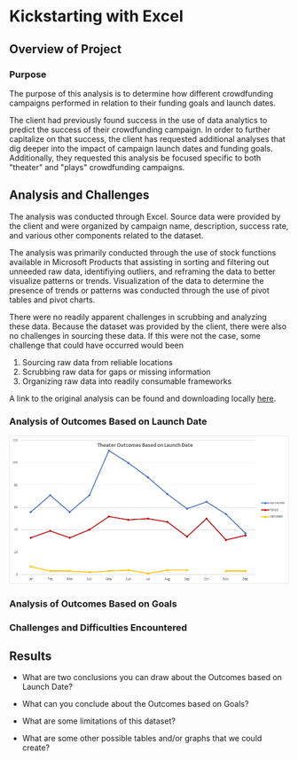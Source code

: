 # Kickstarting with Excel

## Overview of Project

### Purpose
The purpose of this analysis is to determine how different crowdfunding campaigns performed in relation to their funding goals and launch dates. 

The client had previously found success in the use of data analytics to predict the success of their crowdfunding campaign. In order to further capitalize on that success, the client has requested additional analyses that dig deeper into the impact of campaign launch dates and funding goals. Additionally, they requested this analysis be focused specific to both "theater" and "plays" crowdfunding campaigns.

## Analysis and Challenges

The analysis was conducted through Excel. Source data were provided by the client and were organized by campaign name, description, success rate, and various other components related to the dataset. 

The analysis was primarily conducted through the use of stock functions available in Microsoft Products that assisting in sorting and filtering out unneeded raw data, identifiying outliers, and reframing the data to better visualize patterns or trends. Visualization of the data to determine the presence of trends or patterns was conducted through the use of pivot tables and pivot charts.

There were no readily apparent challenges in scrubbing and analyzing these data. Because the dataset was provided by the client, there were also no challenges in sourcing these data. If this were not the case, some challenge that could have occurred would been

1. Sourcing raw data from reliable locations
2. Scrubbing raw data for gaps or missing information
3. Organizing raw data into readily consumable frameworks

A link to the original analysis can be found and downloading locally [here](https://github.com/sever1sd/kickstarter_analysis/blob/main/Kickstarter_Challenge.xlsx).

### Analysis of Outcomes Based on Launch Date



![alt text](https://github.com/sever1sd/kickstarter_analysis/blob/main/Resources/Theater_Outcomes_vs_Launch.png)


### Analysis of Outcomes Based on Goals

### Challenges and Difficulties Encountered

## Results
- What are two conclusions you can draw about the Outcomes based on Launch Date?

- What can you conclude about the Outcomes based on Goals?

- What are some limitations of this dataset?

- What are some other possible tables and/or graphs that we could create?

